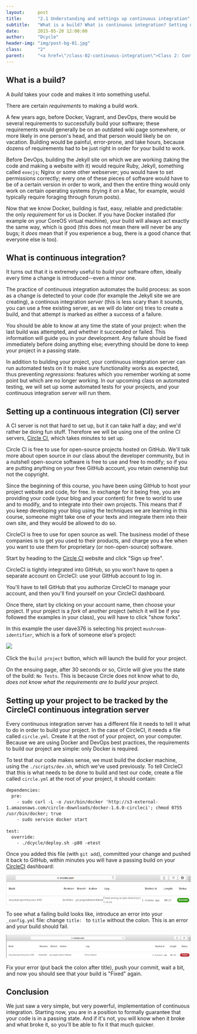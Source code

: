 ```yaml
---
layout:     post
title:      "2.1 Understanding and settings up continuous integration"
subtitle:   "What is a build? What is continuous integration? Setting up a continuous integration server."
date:       2015-05-20 12:00:00
author:     "Dcycle"
header-img: "img/post-bg-01.jpg"
class:      "2"
parent:     "<a href=\"/class-02-continuous-integration\">Class 2: Continuous integration</a>"
---
```


What is a build?
-----

A _build_ takes your code and makes it into something useful.

There are certain _requirements_ to making a build work.

A few years ago, before Docker, Vagrant, and DevOps, there would be several requirements to successfully build your software; these requirements would generally be on an outdated wiki page somewhere, or more likely in one person's head, and that person would likely be on vacation. Building would be painful, error-prone, and take hours, because dozens of requirements had to be just right in order for your build to work.

Before DevOps, building the Jekyll site on which we are working (taking the code and making a website with it) would require Ruby, Jekyll, something called `execjs`; Nginx or some other webserver; you would have to set permissions correctly; every one of these pieces of software would have to be of a certain version in order to work, and then the entire thing would only work on certain operating systems (trying it on a Mac, for example, would typically require foraging through forum posts).

Now that we know Docker, building is fast, easy, reliable and predictable: the only _requirement_ for us is Docker. If you have Docker installed (for example on your CoreOS virtual machine), your build will always act exactly the same way, which is good (this does not mean there will never be any bugs; it _does_ mean that if you experience a bug, there is a good chance that everyone else is too).

What is continuous integration?
-----

It turns out that it is extremely useful to _build_ your software often, ideally every time a change is introduced--even a minor one.

The practice of continuous integration automates the build process: as soon as a change is detected to your code (for example the Jekyll site we are creating), a continous integration _server_ (this is less scary than it sounds, you can use a free existing server, as we will do later on) tries to create a build, and that attempt is marked as either a success of a failure.

You should be able to know at any time the state of your project: when the last build was attempted, and whether it succeeded or failed. This information will guide you in your development. Any failure should be fixed immediately before doing anything else; everything should be done to keep your project in a passing state.

In addition to building your project, your continuous integration server can run automated tests on it to make sure functionality works as expected, thus preventing _regressions_: features which you remember working at some point but which are no longer working. In our upcoming class on automated testing, we will set up some automated tests for your projects, and your continuous integration server will run them.

Setting up a continuous integration (CI) server
-----

A CI server is not that hard to set up, but it can take half a day; and we'd rather be doing fun stuff. Therefore we will be using one of the online CI servers, [Circle CI](http://circleci.com), which takes minutes to set up.

Circle CI is free to use for open-source projects hosted on GitHub. We'll talk more about open source in our class about the developer community, but in a nutshell open-source software is free to use and free to modify; so if you are putting anything on your free GitHub account, you retain ownership but not the copyright.

Since the beginning of this course, you have been using GitHub to host your project website and code, for free. In exchange for it being free, you are providing your code (your blog and your content) for free to world to use and to modify, and to integrate into their own projects. This means that if you keep developing your blog using the techniques we are learning in this course, someone might take one of your texts and integrate them into their own site, and they would be allowed to do so.

CircleCI is free to use for open source as well. The business model of these companies is to get you used to their products, and charge you a fee when you want to use them for proprietary (or non-open-source) software.

Start by heading to the [Circle CI](http://circleci.com) website and click "Sign up free".

CircleCI is tightly integrated into GitHub, so you won't have to open a separate account on CircleCI: use your GitHub account to log in.

You'll have to tell GitHub that you authorize CircleCI to manage your account, and then you'll find yourself on your CircleCI dashboard.

Once there, start by clicking on your account name, then choose your project. If your project is a _fork_ of another project (which it will be if you followed the examples in your class), you will have to click "show forks".

In this example the user dave376 is selecting his project `mushroom-identifier`, which is a fork of someone else's project:

<img src="/img/2015-05-20-02-add-to-circleci.png" />

Click the `Build project` button, which will launch the build for your project.

On the ensuing page, after 30 seconds or so, Circle will give you the state of the build: `No Tests`. This is because Circle does not know what to do, _does not know what the requirements are to build your project_.

Setting up your project to be tracked by the CircleCI continuous integration server
-----

Every continuous integration server has a different file it needs to tell it what to do in order to build your project. In the case of CircleCI, it needs a file called `circle.yml`. Create it at the root of your project, on your computer. Because we are using Docker and DevOps best practices, the requirements to build our project are simple: only Docker is required.

To test that our code makes sense, we must build the docker machine, using the `./scripts/dev.sh`, which we've used previously. To tell CircleCI that this is what needs to be done to build and test our code, create a file called `circle.yml` at the root of your project, it should contain:

    dependencies:
      pre:
        - sudo curl -L -o /usr/bin/docker 'http://s3-external-1.amazonaws.com/circle-downloads/docker-1.6.0-circleci'; chmod 0755 /usr/bin/docker; true
        - sudo service docker start

    test:
      override:
        - ./dcycle/deploy.sh -p80 -etest

Once you added this file (with `git add`), committed your change and pushed it back to GitHub, within minutes you will have a passing build on your [CircleCI](https://circleci.com) dashboard:

<img src="/img/2015-05-20-02-circle-success.png" />


To see what a failing build looks like, introduce an error into your `_config.yml` file: change `title: ` to `title` without the colon. This is an error and your build should fail.

<img src="/img/2015-05-20-02-circle-error.png" />

Fix your error (put back the colon after title), push your commit, wait a bit, and now you should see that your build is "Fixed" again.

Conclusion
-----

We just saw a very simple, but very powerful, implementation of continuous integration. Starting now, you are in a position to formally guarantee that your code is in a passing state. And if it's not, you will know when it broke and what broke it, so you'll be able to fix it that much quicker.



